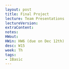 ```yaml
---
layout: post
title: Final Project 
lecture: Team Presentations
lectureVersion:
extraContent:
notes: 
HWout: 
HWin: HW6 (due on Dec 12th)
desc: W15
week: Th
tags:
- 1Basic
---
```


